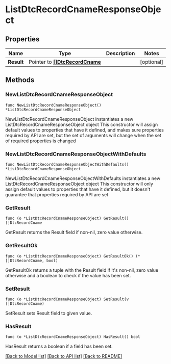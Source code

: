 # ListDtcRecordCnameResponseObject

## Properties

Name | Type | Description | Notes
------------ | ------------- | ------------- | -------------
**Result** | Pointer to [**[]DtcRecordCname**](DtcRecordCname.md) |  | [optional] 

## Methods

### NewListDtcRecordCnameResponseObject

`func NewListDtcRecordCnameResponseObject() *ListDtcRecordCnameResponseObject`

NewListDtcRecordCnameResponseObject instantiates a new ListDtcRecordCnameResponseObject object
This constructor will assign default values to properties that have it defined,
and makes sure properties required by API are set, but the set of arguments
will change when the set of required properties is changed

### NewListDtcRecordCnameResponseObjectWithDefaults

`func NewListDtcRecordCnameResponseObjectWithDefaults() *ListDtcRecordCnameResponseObject`

NewListDtcRecordCnameResponseObjectWithDefaults instantiates a new ListDtcRecordCnameResponseObject object
This constructor will only assign default values to properties that have it defined,
but it doesn't guarantee that properties required by API are set

### GetResult

`func (o *ListDtcRecordCnameResponseObject) GetResult() []DtcRecordCname`

GetResult returns the Result field if non-nil, zero value otherwise.

### GetResultOk

`func (o *ListDtcRecordCnameResponseObject) GetResultOk() (*[]DtcRecordCname, bool)`

GetResultOk returns a tuple with the Result field if it's non-nil, zero value otherwise
and a boolean to check if the value has been set.

### SetResult

`func (o *ListDtcRecordCnameResponseObject) SetResult(v []DtcRecordCname)`

SetResult sets Result field to given value.

### HasResult

`func (o *ListDtcRecordCnameResponseObject) HasResult() bool`

HasResult returns a boolean if a field has been set.


[[Back to Model list]](../README.md#documentation-for-models) [[Back to API list]](../README.md#documentation-for-api-endpoints) [[Back to README]](../README.md)


